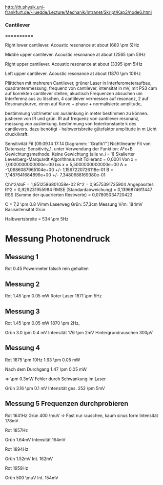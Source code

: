 http://th.physik.uni-frankfurt.de/~luedde/Lecture/Mechanik/Intranet/Skript/Kap3/node6.html

### Cantilever ###
==========

Right lower cantilever. Acoustic resonance at about (680 \pm 5)Hz

Middle upper cantilever. Acoustic resonance at about (2565 \pm 5)Hz

Right upper cantilever. Acoustic resonance at about (3395 \pm 5)Hz

Left upper cantilever. Acoustic resonance at about (1870 \pm 10)Hz


Plättchen mit mehreren Cantilever, grüner Laser in Interferometeraufbau, quadrantenmessung, frequenz von cantilever, intensität in mV, mit PS3 cam auf korrekten cantilever stellen, akustisch Frequenzen absuchen um Interferenz aus zu löschen, 4 cantilever vermessen auf resonanz, 2 auf Resonanzkurve, einen auf Kurve + phase + normalisierte amplitude, 

bestimmung volt/meter um auslenkung in meter bestimmen zu können. justieren von IR und grün. IR auf frequenz von cantilever resonanz, messung von auslenkung. bestimmung von federkonstante k des cantilevers. dazu benötigt - halbwertsbreite gütefaktor amplitude in m Licht druck/kraft. 


Sensitivität Fit
[09.09.14 17:14	Diagramm: ''Grafik1'']
Nichtlinearer Fit von Datensatz: Sensitivity_1, unter Verwendung der Funktion: A*x+B
Gewichtungsmethode: Keine Gewichtung (alle w_i = 1)
Skalierter Levenberg-Marquardt Algorithmus mit Tolleranz = 0,0001
Von x = 7,0000000000000e+00 bis x = 5,5000000000000e+00
A = -1,0986087965104e+00 +/- 1,1567220726118e-01
B = 7,1487641684899e+00 +/- 7,3480688169380e-01

Chi^2/doF = 1,9512586801058e-02
R^2 = 0,9575391735904
Angepasstes R^2 = 0,929231955984
RMSE (Standardabweichung) = 0,1396874611447
RSS (Summe der quadrierten Restwerte) = 0,07805034720423


C = 7,2 \pm 0.8 V/mm
Laserweg Grün: 57,3cm
Messung V/m: 184mV Basisintensität Grün

Halbwertsbreite = 534 \pm 5Hz 



Messung Photonendruck
=====================

Messung 1
---------
Rot
0.45 Powermeter falsch rein gehalten 

Messung 2
---------
Rot
1.45 \pm 0.05 mW Roter Laser 
1871 \pm 5Hz

Messung 3
---------

Rot
1.45 \pm 0.05 mW 
1870 \pm 2Hz, 

Grün
3.0 \pm 0.4 mV
Intensität 176 \pm 2mV
Hintergrundrauschen 300$\mu$V

Messung 4
---------
Rot
1875 \pm 10Hz
1.63 \pm 0.05 mW 

Nach dem Durchgang
1.47 \pm 0.05 mW

=> \pm 0.3mW Fehler durch Schwankung im Laser

Grün
3.16 \pm 0.1 mV 
Intensität ges. 252 \pm 5mV


Messung 5 Frequenzen durchprobieren
-------------------------------------
Rot
1641Hz
Grün
400 \muV => Fast nur rauschen, kaum sinus form
Intensität 178mV

Rot
1857Hz

Grün
1.64mV
Intensität 164mV

Rot
1894Hz

Grün
1.52mV
Int. 162mV

Rot 
1959Hz

Grün
500 \muV
Int. 154mV